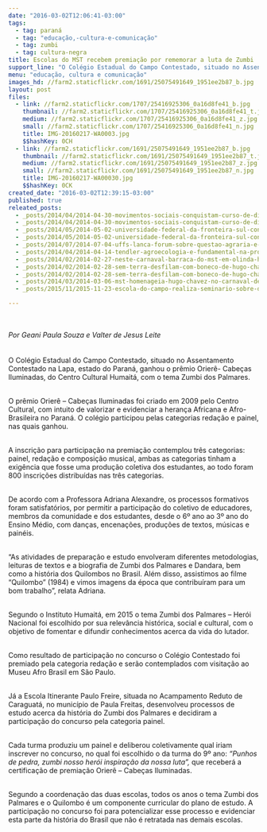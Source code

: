 ```yaml
---
date: "2016-03-02T12:06:41-03:00"
tags:
  - tag: paraná
  - tag: "educação,-cultura-e-comunicação"
  - tag: zumbi
  - tag: cultura-negra
title: Escolas do MST recebem premiação por rememorar a luta de Zumbi
support_line: "O Colégio Estadual do Campo Contestado, situado no Assentamento Contestado na Lapa no Paraná, ganhou o prêmio Orierê- Cabeças Iluminadas, do Centro Cultural Humaitá."
menu: "educação, cultura e comunicação"
images_hd: //farm2.staticflickr.com/1691/25075491649_1951ee2b87_b.jpg
layout: post
files:
  - link: //farm2.staticflickr.com/1707/25416925306_0a16d8fe41_b.jpg
    thumbnail: //farm2.staticflickr.com/1707/25416925306_0a16d8fe41_t.jpg
    medium: //farm2.staticflickr.com/1707/25416925306_0a16d8fe41_z.jpg
    small: //farm2.staticflickr.com/1707/25416925306_0a16d8fe41_n.jpg
    title: IMG-20160217-WA0003.jpg
    $$hashKey: 0CH
  - link: //farm2.staticflickr.com/1691/25075491649_1951ee2b87_b.jpg
    thumbnail: //farm2.staticflickr.com/1691/25075491649_1951ee2b87_t.jpg
    medium: //farm2.staticflickr.com/1691/25075491649_1951ee2b87_z.jpg
    small: //farm2.staticflickr.com/1691/25075491649_1951ee2b87_n.jpg
    title: IMG-20160217-WA00030.jpg
    $$hashKey: 0CK
created_date: "2016-03-02T12:39:15-03:00"
published: true
releated_posts:
  - _posts/2014/04/2014-04-30-movimentos-sociais-conquistam-curso-de-direito-na-federal-do-parana.md
  - _posts/2014/04/2014-04-30-movimentos-sociais-conquistam-curso-de-direito-na-federal-do-parana.md-e
  - _posts/2014/05/2014-05-02-universidade-federal-da-fronteira-sul-conquista-centro-de-educacao-do-campo.md
  - _posts/2014/05/2014-05-02-universidade-federal-da-fronteira-sul-conquista-centro-de-educacao-do-campo.md-e
  - _posts/2014/07/2014-07-04-uffs-lanca-forum-sobre-questao-agraria-e-declara-apoio-ao-herdeiros-da-luta.md
  - _posts/2014/04/2014-04-14-tendler-agroecologia-e-fundamental-na-producao-economica-e-social.md
  - _posts/2014/02/2014-02-27-neste-carnaval-barraca-do-mst-em-olinda-homenageia-hugo-chavez.md
  - _posts/2014/02/2014-02-28-sem-terra-desfilam-com-boneco-de-hugo-chavez-no-carnaval-de-olinda.md
  - _posts/2014/02/2014-02-28-sem-terra-desfilam-com-boneco-de-hugo-chavez-no-carnaval-de-olinda.md-e
  - _posts/2014/03/2014-03-06-mst-homenageia-hugo-chavez-no-carnaval-de-olinda.md
  - _posts/2015/11/2015-11-23-escola-do-campo-realiza-seminario-sobre-diversidade-cultural-no-parana.md

---
```

<p>&nbsp;</p>

<p><em style="line-height: 1.6;">Por Geani Paula Souza e Valter de Jesus Leite</em></p>

<p><br />
O Col&eacute;gio Estadual do Campo Contestado, situado no Assentamento Contestado na Lapa, estado do Paran&aacute;, ganhou o pr&ecirc;mio Orier&ecirc;- Cabe&ccedil;as Iluminadas, do Centro Cultural Humait&aacute;, com o tema Zumbi dos Palmares.</p>

<p><br />
O pr&ecirc;mio Orier&ecirc; &ndash; Cabe&ccedil;as Iluminadas foi criado em 2009 pelo Centro Cultural, com intuito de valorizar e evidenciar a heran&ccedil;a Africana e Afro-Brasileira no Paran&aacute;. O col&eacute;gio participou pelas categorias reda&ccedil;&atilde;o e painel, nas quais&nbsp;ganhou.</p>

<p><br />
A inscri&ccedil;&atilde;o para participa&ccedil;&atilde;o na premia&ccedil;&atilde;o contemplou tr&ecirc;s categorias: painel, reda&ccedil;&atilde;o e composi&ccedil;&atilde;o musical, ambas as categorias tinham a exig&ecirc;ncia que fosse uma produ&ccedil;&atilde;o coletiva dos estudantes, ao todo foram 800 inscri&ccedil;&otilde;es distribu&iacute;das nas tr&ecirc;s categorias.</p>

<p><br />
De acordo com a Professora Adriana Alexandre, os processos formativos foram satisfat&oacute;rios, por permitir a participa&ccedil;&atilde;o do coletivo de educadores, membros da comunidade e dos estudantes, desde o 6&ordm; ano ao 3&ordm; ano do Ensino M&eacute;dio, com dan&ccedil;as, encena&ccedil;&otilde;es, produ&ccedil;&otilde;es de textos, m&uacute;sicas e pain&eacute;is.</p>

<p><br />
&ldquo;As atividades de prepara&ccedil;&atilde;o e estudo envolveram diferentes metodologias, leituras de textos e a biografia de Zumbi dos Palmares e Dandara, bem como a hist&oacute;ria dos Quilombos no Brasil. Al&eacute;m disso, assistimos ao filme &ldquo;Quilombo&rdquo; (1984) e vimos imagens da &eacute;poca que contribu&iacute;ram para um bom trabalho&rdquo;, relata Adriana.</p>

<p><br />
Segundo o Instituto Humait&aacute;, em 2015 o tema&nbsp;Zumbi dos Palmares &ndash; Her&oacute;i Nacional&nbsp;foi escolhido por sua relev&acirc;ncia hist&oacute;rica, social e cultural, com o objetivo de fomentar e difundir conhecimentos acerca da vida do lutador.</p>

<p><br />
Como resultado de participa&ccedil;&atilde;o no concurso o Col&eacute;gio Contestado foi premiado pela categoria reda&ccedil;&atilde;o e ser&atilde;o contemplados com visita&ccedil;&atilde;o ao Museu Afro Brasil em S&atilde;o Paulo.</p>

<p><br />
J&aacute; a Escola Itinerante Paulo Freire, situada no Acampamento Reduto de Caraguat&aacute;, no munic&iacute;pio de Paula Freitas, desenvolveu processos de estudo acerca da hist&oacute;ria do Zumbi dos Palmares e decidiram a participa&ccedil;&atilde;o do concurso pela categoria painel.</p>

<p><br />
Cada turma produziu um painel e deliberou coletivamente qual iriam inscrever no concurso, no qual foi escolhido o da turma do 9&ordm; ano: <em>&ldquo;Punhos de pedra, zumbi nosso her&oacute;i inspira&ccedil;&atilde;o da nossa luta&rdquo;,</em> que receber&aacute; a certifica&ccedil;&atilde;o de premia&ccedil;&atilde;o Orier&ecirc; &ndash; Cabe&ccedil;as Iluminadas.</p>

<p><br />
Segundo a coordena&ccedil;&atilde;o das duas escolas, todos os anos o tema Zumbi dos Palmares e o Quilombo &eacute; um componente curricular do plano de estudo. A participa&ccedil;&atilde;o no concurso foi para potencializar esse processo e evidenciar esta parte da hist&oacute;ria do Brasil que n&atilde;o &eacute; retratada nas demais escolas.</p>
